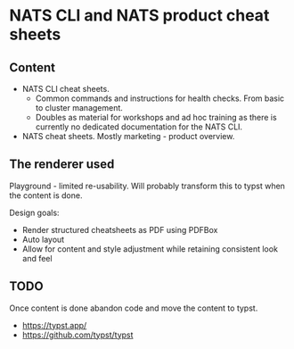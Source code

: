 # NATS CLI and NATS product cheat sheets

## Content 

* NATS CLI cheat sheets. 
    * Common commands and instructions for health checks. From basic to cluster management. 
    * Doubles as material for workshops and ad hoc training as there is currently no dedicated documentation for the NATS CLI.
* NATS cheat sheets. Mostly marketing - product overview. 

## The renderer used

Playground - limited re-usability. Will probably transform this to typst when the content is done.

Design goals:
* Render structured cheatsheets as PDF using PDFBox
* Auto layout
* Allow for content and style adjustment while retaining consistent look and feel

## TODO

Once content is done abandon code and move the content to typst. 
* https://typst.app/
* https://github.com/typst/typst
